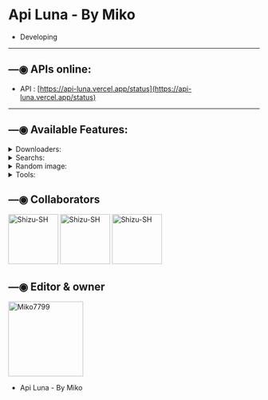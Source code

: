 # Api Luna - By Miko

- Developing

------------------

## —◉ APIs online:
- API : [https://api-luna.vercel.app/status](https://api-luna.vercel.app/status)

------------------

## —◉ Available Features:

<details>
<summary>Downloaders:</summary>

### YT downloader v1:
- **audio:**
  - Use: `https://api-luna.vercel.app/api/v1/ytmp3?url=${url}`
  - Example: [https://api-luna.vercel.appe/api/v1/ytmp3?url=https://youtu.be/JLWRZ8eWyZo?si=EmeS9fJvSOkDk7p](https://api-luna.vercel.app/api/v1/ytmp3?url=https://youtu.be/JLWRZ8eWyZo?si=EmeS9fJvSOkDk7p)
- **video:**
  - Use: `https://api-luna.vercel.app/api/v1/ytmp4?url=${url}`
  - Example: [https://api-luna.vercel.app/api/v1/ytmp4?url=https://youtu.be/JLWRZ8eWyZo?si=EmeS9fJvSOkDk7p](https://api-luna.vercel.app/api/v1/ytmp4?url=https://youtu.be/JLWRZ8eWyZo?si=EmeS9fJvSOkDk7p)

### YT downloader v2:
- **audio:**
  - Use: `https://api-luna.vercel.app/api/v2/ytmp3?url=${url}`
  - Example: [https://api-luna.vercel.app/api/v2/ytmp3?url=https://youtu.be/JLWRZ8eWyZo?si=EmeS9fJvSOkDk7p](https://api-luna.vercel.app/api/v2/ytmp3?url=https://youtu.be/JLWRZ8eWyZo?si=EmeS9fJvSOkDk7p)
- **video:**
  - Use: `https://api-luna.vercel.app/api/v2/ytmp4?url=${url}`
  - Example: [https://api-luna.vercel.app/api/v2/ytmp4?url=https://youtu.be/JLWRZ8eWyZo?si=EmeS9fJvSOkDk7p](https://api-luna.vercel.app/api/v2/ytmp4?url=https://youtu.be/JLWRZ8eWyZo?si=EmeS9fJvSOkDk7p)

### YTDL:
- **info + audio + video:**
  - Use: `https://api-luna.vercel.app/api/ytdl?url=${url}`
  - Example: [https://api-luna.vercel.app/api/ytdl?url=https://youtu.be/JLWRZ8eWyZo?si=EmeS9fJvSOkDk7p](https://api-luna.vercel.app/api/ytdl?url=https://youtu.be/JLWRZ8eWyZo?si=EmeS9fJvSOkDk7p)
 
### YTPlay:
- **info + audio + video:**
  - Use: `https://api-luna.vercel.app/api/ytplay?text=${text || url}`
  - Example: [https://api-luna.vercel.app/api/ytplay?text=begin%20you](https://api-luna.vercel.app/api/ytplay?text=begin%20you)
  - Example: [https://api-luna.vercel.app/api/ytplay?text=https://youtu.be/JLWRZ8eWyZo?si=EmeS9fJvSOkDk7p](https://api-luna.vercel.app/api/ytplay?text=https://youtu.be/JLWRZ8eWyZo?si=EmeS9fJvSOkDk7p)

### SpotifyDL:
- **audio**
  - Use: `https://api-luna.vercel.app/api/spotifydl?text=${text || url}`
  - Example: [https://api-luna.vercel.app/api/spotifydl?text=maneskin%20beggin](https://api-luna.vercel.app/api/spotifydl?text=maneskin%20beggin)
  - Example: [https://api-luna.vercel.app/api/spotifydl?text=https://open.spotify.com/track/3Wrjm47oTz2sjIgck11l5e](https://api-luna.vercel.app/api/spotifydl?text=https://open.spotify.com/track/3Wrjm47oTz2sjIgck11l5e)
 
### SpotifyInfo:
- **info + audio:**
  - Use: `https://api-luna.vercel.app/api/spotifyinfo?text=${text || url}`
  - Example: [https://api-luna.vercel.app/api/spotifyinfo?text=begin%20you](https://api-luna.vercel.app/api/spotifyinfo?text=begin%20you)
  - Example: [https://api-luna.vercel.app/api/spotifyinfo?text=https://open.spotify.com/track/3Wrjm47oTz2sjIgck11l5e](https://api-luna.vercel.app/api/spotifyinfo?text=https://open.spotify.com/track/3Wrjm47oTz2sjIgck11l5e)


### InstagramDL V1:
- **video, image, reel, publication, story**
  - Use: `https://api-luna.vercel.app/api/v1/igdl?url=${url}`
  - Example: [https://api-luna.vercel.app/api/v1/igdl?url=https://www.instagram.com/reel/Cc0NuYBg8CR/?utm_source=ig_web_copy_link](https://api-luna.vercel.app/api/v1/igdl?url=https://www.instagram.com/reel/Cc0NuYBg8CR/?utm_source=ig_web_copy_link)

### InstagramDL V2:
- **video, image, reel, publication, story**
  - Use: `https://api-luna.vercel.app/api/v2/igdl?url=${url}`
  - Example: [https://api-luna.vercel.app/api/v2/igdl?url=https://www.instagram.com/reel/Cc0NuYBg8CR/?utm_source=ig_web_copy_link](https://api-luna.vercel.app/api/v2/igdl?url=https://www.instagram.com/reel/Cc0NuYBg8CR/?utm_source=ig_web_copy_link)
  
### TikTokDL:
- Use: `https://api-luna.vercel.app/api/tiktok?url=${url}`
- Example: [https://api-luna.vercel.app/api/tiktok?url=https://vm.tiktok.com/ZMjPXawEV](https://api-luna.vercel.app/api/tiktok?url=https://vm.tiktok.com/ZMjPXawEV)

### TTImg (TikTok image downloader):
- Use: `https://api-luna.vercel.app/api/ttimg?url=${url}`
- Example: [https://api-luna.vercel.app/api/ttimg?url=https://vm.tiktok.com/ZM2cqBRVS](https://api-luna.vercel.app/api/ttimg?url=https://vm.tiktok.com/ZM2cqBRVS)

### FacebookDL:
- Use: `https://api-luna.vercel.app/api/facebook?url=${url}`
- Example: [https://api-luna.vercel.app/api/facebook?url=https://fb.watch/fOTpgn6UFQ](https://api-luna.vercel.app/api/facebook?url=https://fb.watch/fOTpgn6UFQ)

</details>

<details>
<summary>Searchs:</summary>

### YTSearch:
  - Use: `https://api-luna.vercel.app/api/ytsearch?text=${texto}`
  - Example: [https://api-luna.vercel.app/api/ytsearch?text=begin%20you](https://api-luna.vercel.app/api/ytsearch?text=begin%20you)

### SpotifySearch:
  - Use: `https://api-luna.vercel.app/api/spotifysearch?text=${text}`
  - Example: [https://api-luna.vercel.app/api/spotifysearch?text=maneskin%20beggin](https://api-luna.vercel.app/api/spotifysearch?text=maneskin%20beggin)

</details>

<details>
<summary>Random image:</summary>

### nsfw:
- **nsfwloli:**
  - Use: [https://api-luna.vercel.app/api/nsfw/nsfwloli](http://api-luna.vercel.app/api/nsfw/nsfwloli)

</details>

<details>
<summary>Tools:</summary>

### ChatGPT:
- **Sin lenguaje:**
  - Use: `https://api-luna.vercel.app/api/chatgpt?text=${text}`
  - Example: [https://api-luna.vercel.app/api/chatgpt?text=Hola](https://api-luna.vercel.app/api/chatgpt?text=Hola)
- **With language:**
  - Use: `https://api-luna.vercel.app/api/chatgpt?text=${text}&lenguaje=${lenguaje}`
  - Example: [https://api-luna.vercel.app/api/chatgpt?text=Hola&lenguaje=es](https://api-luna.vercel.app/api/chatgpt?text=Hola&lenguaje=es)
  - Example: [https://api-luna.vercel.app/api/chatgpt?text=Hola&lenguaje=en](https://api-luna.vercel.app/api/chatgpt?text=Hola&lenguaje=en)

### TempMail:
- **Get mail:**
  - Use: `https://api-luna.vercel.app/api/tempmail/getmail`
  - Example: [https://api-luna.vercel.app/api/tempmail/getmail](https://api-luna.vercel.app/api/tempmail/getmail)
- **Get messages:**
  - Use: `https://api-luna.vercel.app/api/tempmail/getmessages?mail=${correo}`
  - Example: [https://api-luna.vercel.app/api/tempmail/getmessages?mail=miusuario@ejemplo.com](https://api-luna.vercel.app/api/tempmail/getmessages?mail=miusuario@ejemplo.com)

</details>


## —◉ Collaborators
<a href="https://github.com/Shizu-SH"><img src="https://github.com/Shizu-SH.png" width="100" height="100" alt="Shizu-SH"/></a>
<a href="https://github.com/BrunoSobrino"><img src="https://github.com/BrunoSobrino.png" width="100" height="100" alt="Shizu-SH"/></a>
<a href="https://github.com/Miko7799 "><img src="https://github.com/Miko7799.png" width="100" height="100" alt="Shizu-SH"/></a>

## —◉ Editor & owner
<a href="https://github.com/Miko7799"><img src="https://github.com/Miko7799.png" width="150" height="150" alt="Miko7799"/></a>
- Api Luna - By Miko
